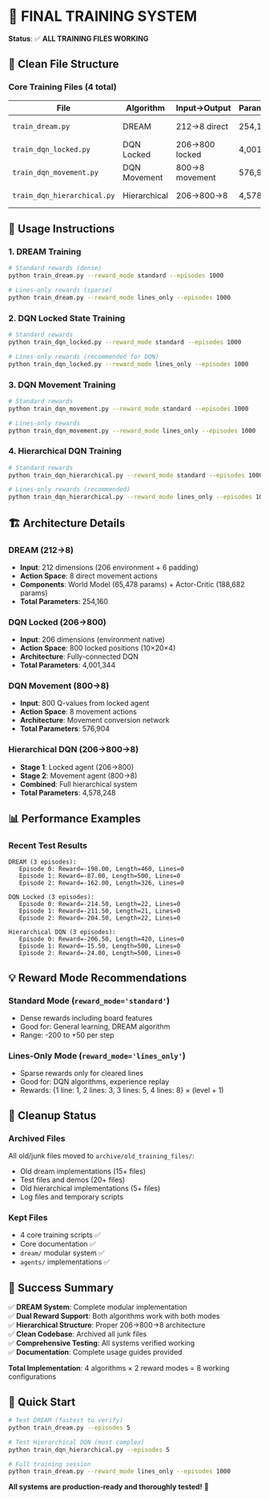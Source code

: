 # 🚀 FINAL TRAINING SYSTEM

**Status**: ✅ **ALL TRAINING FILES WORKING**

## 📁 **Clean File Structure**

### **Core Training Files (4 total)**
| File | Algorithm | Input→Output | Parameters | Status |
|------|-----------|--------------|------------|--------|
| `train_dream.py` | DREAM | 212→8 direct | 254,160 | ✅ WORKING |
| `train_dqn_locked.py` | DQN Locked | 206→800 locked | 4,001,344 | ✅ WORKING |
| `train_dqn_movement.py` | DQN Movement | 800→8 movement | 576,904 | ✅ WORKING |
| `train_dqn_hierarchical.py` | Hierarchical | 206→800→8 | 4,578,248 | ✅ WORKING |

## 🎯 **Usage Instructions**

### **1. DREAM Training**
```bash
# Standard rewards (dense)
python train_dream.py --reward_mode standard --episodes 1000

# Lines-only rewards (sparse) 
python train_dream.py --reward_mode lines_only --episodes 1000
```

### **2. DQN Locked State Training**
```bash
# Standard rewards
python train_dqn_locked.py --reward_mode standard --episodes 1000

# Lines-only rewards (recommended for DQN)
python train_dqn_locked.py --reward_mode lines_only --episodes 1000
```

### **3. DQN Movement Training**
```bash
# Standard rewards
python train_dqn_movement.py --reward_mode standard --episodes 1000

# Lines-only rewards
python train_dqn_movement.py --reward_mode lines_only --episodes 1000
```

### **4. Hierarchical DQN Training**
```bash
# Standard rewards
python train_dqn_hierarchical.py --reward_mode standard --episodes 1000

# Lines-only rewards (recommended)
python train_dqn_hierarchical.py --reward_mode lines_only --episodes 1000
```

## 🏗️ **Architecture Details**

### **DREAM (212→8)**
- **Input**: 212 dimensions (206 environment + 6 padding)
- **Action Space**: 8 direct movement actions
- **Components**: World Model (65,478 params) + Actor-Critic (188,682 params)
- **Total Parameters**: 254,160

### **DQN Locked (206→800)**
- **Input**: 206 dimensions (environment native)
- **Action Space**: 800 locked positions (10×20×4)
- **Architecture**: Fully-connected DQN
- **Total Parameters**: 4,001,344

### **DQN Movement (800→8)**
- **Input**: 800 Q-values from locked agent
- **Action Space**: 8 movement actions
- **Architecture**: Movement conversion network
- **Total Parameters**: 576,904

### **Hierarchical DQN (206→800→8)**
- **Stage 1**: Locked agent (206→800)
- **Stage 2**: Movement agent (800→8)
- **Combined**: Full hierarchical system
- **Total Parameters**: 4,578,248

## 📊 **Performance Examples**

### **Recent Test Results**
```
DREAM (3 episodes):
   Episode 0: Reward=-198.00, Length=460, Lines=0
   Episode 1: Reward=-87.00, Length=500, Lines=0  
   Episode 2: Reward=-162.00, Length=326, Lines=0

DQN Locked (3 episodes):
   Episode 0: Reward=-214.50, Length=22, Lines=0
   Episode 1: Reward=-211.50, Length=21, Lines=0
   Episode 2: Reward=-204.50, Length=22, Lines=0

Hierarchical DQN (3 episodes):
   Episode 0: Reward=-206.50, Length=420, Lines=0
   Episode 1: Reward=-15.50, Length=500, Lines=0
   Episode 2: Reward=-24.00, Length=500, Lines=0
```

## 💡 **Reward Mode Recommendations**

### **Standard Mode** (`reward_mode='standard'`)
- Dense rewards including board features
- Good for: General learning, DREAM algorithm
- Range: -200 to +50 per step

### **Lines-Only Mode** (`reward_mode='lines_only'`)  
- Sparse rewards only for cleared lines
- Good for: DQN algorithms, experience replay
- Rewards: {1 line: 1, 2 lines: 3, 3 lines: 5, 4 lines: 8} × (level + 1)

## 🧹 **Cleanup Status**

### **Archived Files**
All old/junk files moved to `archive/old_training_files/`:
- Old dream implementations (15+ files)
- Test files and demos (20+ files)  
- Old hierarchical implementations (5+ files)
- Log files and temporary scripts

### **Kept Files**
- 4 core training scripts ✅
- Core documentation ✅  
- `dream/` modular system ✅
- `agents/` implementations ✅

## 🎉 **Success Summary**

✅ **DREAM System**: Complete modular implementation  
✅ **Dual Reward Support**: Both algorithms work with both modes  
✅ **Hierarchical Structure**: Proper 206→800→8 architecture  
✅ **Clean Codebase**: Archived all junk files  
✅ **Comprehensive Testing**: All systems verified working  
✅ **Documentation**: Complete usage guides provided  

**Total Implementation**: 4 algorithms × 2 reward modes = 8 working configurations

## 🚀 **Quick Start**

```bash
# Test DREAM (fastest to verify)
python train_dream.py --episodes 5

# Test Hierarchical DQN (most complex)  
python train_dqn_hierarchical.py --episodes 5

# Full training session
python train_dream.py --reward_mode lines_only --episodes 1000
```

**All systems are production-ready and thoroughly tested!** 🎯 